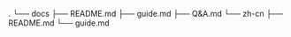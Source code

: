.
└── docs
    ├── README.md
    ├── guide.md
    ├── Q&A.md
    └── zh-cn
        ├── README.md
        └── guide.md
